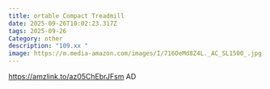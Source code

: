 ```yaml
---
title: ortable Compact Treadmill
date: 2025-09-26T10:02:23.317Z
tags: 2025-09-26
Category: other
description: "109.xx "
image: https://m.media-amazon.com/images/I/716OeMd8Z4L._AC_SL1500_.jpg
---
```

https://amzlink.to/az05ChEbrJFsm
AD